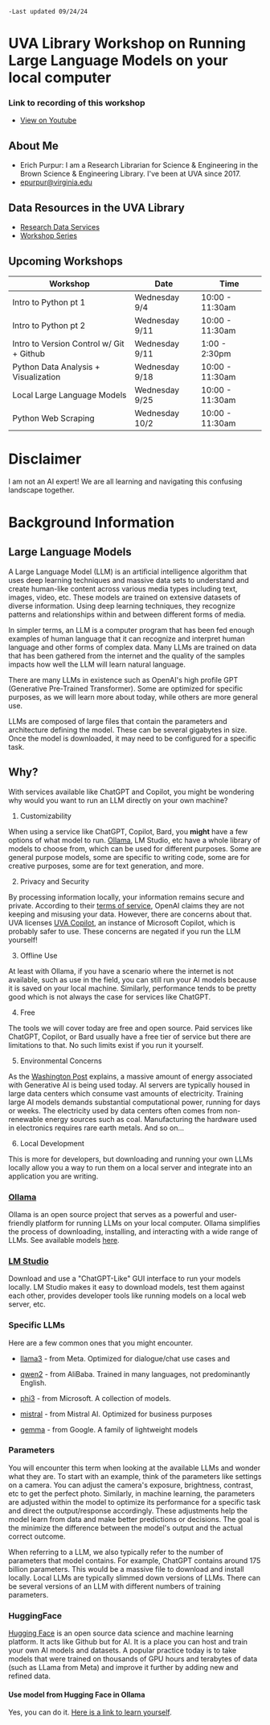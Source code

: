 ```
-Last updated 09/24/24
```

# UVA Library Workshop on Running Large Language Models on your local computer

### Link to recording of this workshop

- [View on Youtube](https://www.youtube.com/watch?v=LET8IvDe8_U)

## About Me
* Erich Purpur: I am a Research Librarian for Science & Engineering in the Brown Science & Engineering Library. I've been at UVA since 2017.
* epurpur@virginia.edu

## Data Resources in the UVA Library
* [Research Data Services](https://data.library.virginia.edu/)
* [Workshop Series](https://data.library.virginia.edu/training/)

## Upcoming Workshops

| Workshop | Date | Time |
| ---- | ---- | ---- |
| Intro to Python pt 1                                                |       Wednesday 9/4   |  10:00 - 11:30am
| Intro to Python pt 2                                                |       Wednesday 9/11  |  10:00 - 11:30am
| Intro to Version Control w/ Git + Github                            |       Wednesday 9/11  |  1:00 - 2:30pm
| Python Data Analysis + Visualization                                |       Wednesday 9/18  |  10:00 - 11:30am
| Local Large Language Models                                         |       Wednesday 9/25  |  10:00 - 11:30am
| Python Web Scraping                                                 |       Wednesday 10/2  |  10:00 - 11:30am


# Disclaimer
I am not an AI expert! We are all learning and navigating this confusing landscape together. 


# Background Information 
## Large Language Models
A Large Language Model (LLM) is an artificial intelligence algorithm that uses deep learning techniques and massive data sets to understand and create human-like content across various media types including text, images, video, etc. These models are trained on extensive datasets of diverse information. Using deep learning techniques, they recognize patterns and relationships within and between different forms of media.

In simpler terms, an LLM is a computer program that has been fed enough examples of human language that it can recognize and interpret human language and other forms of complex data. Many LLMs are trained on data that has been gathered from the internet and the quality of the samples impacts how well the LLM will learn natural language. 

There are many LLMs in existence such as OpenAI's high profile GPT (Generative Pre-Trained Transformer). Some are optimized for specific purposes, as we will learn more about today, while others are more general use. 

LLMs are composed of large files that contain the parameters and architecture defining the model. These can be several gigabytes in size. Once the model is downloaded, it may need to be configured for a specific task. 


## Why?

With services available like ChatGPT and Copilot, you might be wondering why would you want to run an LLM directly on your own machine?

1. Customizability

When using a service like ChatGPT, Copilot, Bard, you **might** have a few options of what model to run. [Ollama](https://ollama.com/library), LM Studio, etc have a whole library of models to choose from, which can be used for different purposes. Some are general purpose models, some are specific to writing code, some are for creative purposes, some are for text generation, and more.

2. Privacy and Security

By processing information locally, your information remains secure and private. According to their [terms of service](https://openai.com/policies/terms-of-use/), OpenAI claims they are not keeping and misusing your data. However, there are concerns about that. UVA licenses [UVA Copilot](https://virginia.service-now.com/its?id=itsweb_kb_article&sys_id=8a0050d847fac610bb2b9c7b116d4317), an instance of Microsoft Copilot, which is probably safer to use. These concerns are negated if you run the LLM yourself!

3. Offline Use

At least with Ollama, if you have a scenario where the internet is not available, such as use in the field, you can still run your AI models because it is saved on your local machine. Similarly, performance tends to be pretty good which is not always the case for services like ChatGPT.

4. Free

The tools we will cover today are free and open source. Paid services like ChatGPT, Copilot, or Bard usually have a free tier of service but there are limitations to that. No such limits exist if you run it yourself. 

5. Environmental Concerns

As the [Washington Post](https://www.washingtonpost.com/business/2024/06/21/artificial-intelligence-nuclear-fusion-climate/) explains, a massive amount of energy associated with Generative AI is being used today. AI servers are typically housed in large data centers which consume vast amounts of electricity. Training large AI models demands substantial computational power, running for days or weeks. The electricity used by data centers often comes from non-renewable energy sources such as coal. Manufacturing the hardware used in electronics requires rare earth metals. And so on...

6. Local Development

This is more for developers, but downloading and running your own LLMs locally allow you a way to run them on a local server and integrate into an application you are writing. 

### [Ollama](https://ollama.com/)

Ollama is an open source project that serves as a powerful and user-friendly platform for running LLMs on your local computer. Ollama simplifies the process of downloading, installing, and interacting with a wide range of LLMs. See available models [here](https://github.com/ollama/ollama?tab=readme-ov-file#model-library).

### [LM Studio](https://lmstudio.ai/)

Download and use a "ChatGPT-Like" GUI interface to run your models locally. LM Studio makes it easy to download models, test them against each other, provides developer tools like running models on a local web server, etc. 


### Specific LLMs

Here are a few common ones that you might encounter. 

* [llama3](https://llama.meta.com/llama3/) - from Meta. Optimized for dialogue/chat use cases and 

* [qwen2](https://www.alibabacloud.com/blog/alibaba-cloud%E2%80%99s-qwen2-with-enhanced-capabilities-tops-llm-leaderboard_601268) - from AliBaba. Trained in many languages, not predominantly English. 

* [phi3](https://news.microsoft.com/source/features/ai/the-phi-3-small-language-models-with-big-potential/) - from Microsoft. A collection of models. 

* [mistral](https://mistral.ai/) - from Mistral AI. Optimized for business purposes

* [gemma](https://ai.google.dev/gemma) - from Google. A family of lightweight models


### Parameters

You will encounter this term when looking at the available LLMs and wonder what they are. To start with an example, think of the parameters like settings on a camera. You can adjust the camera's exposure, brightness, contrast, etc to get the perfect photo. Similarly, in machine learning, the parameters are adjusted within the model to optimize its performance for a specific task and direct the output/response accordingly. These adjustments help the model learn from data and make better predictions or decisions. The goal is the minimize the difference between the model's output and the actual correct outcome.  

When referring to a LLM, we also typically refer to the number of parameters that model contains. For example, ChatGPT contains around 175 billion parameters. This would be a massive file to download and install locally. Local LLMs are typically slimmed down versions of LLMs. There can be several versions of an LLM with different numbers of training parameters. 

### HuggingFace

[Hugging Face](https://huggingface.co/) is an open source data science and machine learning platform. It acts like Github but for AI. It is a place you can host and train your own AI models and datasets. A popular practice today is to take models that were trained on thousands of GPU hours and terabytes of data (such as LLama from Meta) and improve it further by adding new and refined data.

#### Use model from Hugging Face in Ollama

Yes, you can do it. [Here is a link to learn yourself](https://www.youtube.com/watch?v=fnvZJU5Fj3Q).



